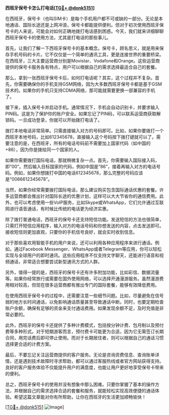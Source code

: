 **西班牙保号卡怎么打电话[[TG💪+ @donk5151](https://t.me/s/donk5151)]**

在西班牙，保号卡（也叫SIM卡）是每个手机用户都不可或缺的一部分。无论是本地通话、国际长途还是上网冲浪，保号卡都能提供便利。但对于初次使用西班牙保号卡的人来说，可能会对如何正确地拨打电话感到困惑。今天，我们就来详细聊聊西班牙保号卡的使用方法，尤其是打电话的那些事儿。

首先，让我们了解一下西班牙保号卡的基本概念。保号卡，顾名思义，就是用来保存手机号码的卡片。它不仅仅是一个简单的通讯工具，更是连接世界的重要桥梁。在西班牙，三大主要运营商分别是Movistar、Vodafone和Orange。这些运营商提供的保号卡服务各有特点，用户可以根据自己的需求选择最适合自己的套餐。

那么，拿到一张西班牙保号卡后，如何打电话呢？其实，这个过程并不复杂。首先，你需要确保你的手机支持GSM网络，因为大多数西班牙保号卡都是基于GSM技术的。如果你的手机只支持CDMA网络，那可能就需要更换一部兼容的手机了。

接下来，插入保号卡并启动手机。通常情况下，手机会自动识别卡，并要求输入PIN码。这是为了保护你的账户安全。如果忘记了PIN码，可以联系运营商获取解锁码。一旦成功登录，你就可以开始拨打电话了。

拨打本地电话非常简单。只需直接输入对方的号码即可。比如，如果你要拨打一个西班牙本地号码，比如612345678，直接输入这个号码按下拨打键就可以了。需要注意的是，在西班牙，所有的电话号码前不需要加上国家代码（如中国的+86），因为你是拨给同一个国家的人。

如果你需要拨打国际电话，那就稍微复杂一点。首先，你需要输入国际接入码，即“00”。然后输入目标国家的代码，例如中国是“86”，接着再输入对方的电话号码。例如，如果你想拨打中国的电话612345678，那么完整的号码应该是“0086612345678”。

当然，如果你经常需要拨打国际电话，那么建议购买包含国际通话优惠的套餐。许多运营商都会推出针对国际长途的优惠计划，这样可以大大节省你的通信费用。此外，也可以考虑使用一些VoIP服务，比如Skype或WhatsApp，它们允许通过互联网进行语音通话，有时候比传统的电话更为经济实惠。

除了拨打普通电话，西班牙的保号卡还支持短信功能。发送短信的方法也很简单，只需打开短信应用程序，输入对方的电话号码和你想发送的内容，点击发送即可。接收短信则更加直观，只要你的手机信号良好，就会实时收到信息。

对于那些喜欢用智能手机的用户来说，还可以利用各种应用程序来进行通话。例如，通过Facebook Messenger、WhatsApp或者Telegram等应用，你可以轻松实现与全球用户的即时通讯。这些应用程序不仅支持文字聊天，还能进行语音和视频通话，非常适合想要尝试新型通讯方式的人群。

另外，值得一提的是，西班牙的保号卡还有许多附加功能，比如彩信、数据流量等。如果你经常旅行或需要在国外使用网络，可以选择开通漫游服务。虽然漫游费用相对较高，但现在很多运营商都有推出专门的国际套餐，能够有效降低费用。

在使用西班牙保号卡的过程中，还需要注意一些细节问题。比如，尽量避免在信号弱的地方长时间通话，以免影响通话质量甚至导致通话中断。同时，也要定期检查账户余额，确保有足够的资金来支付通话费用。如果发现余额不足，及时充值是非常必要的。

此外，西班牙的保号卡还提供了多种计费模式，包括按分钟计费、包月制以及预付费等多种形式。对于短期游客而言，预付费卡可能更为合适，因为它无需签订长期合同，用完话费后即可停止使用。而对于长期居住者，则可以根据自己的通话习惯选择更合适的计费方案。

最后，不要忘记关注运营商提供的客户服务。无论是咨询资费信息、查询账单详情，还是遇到技术故障时寻求帮助，都可以通过客服热线或者官方网站获得支持。良好的客户服务体验不仅能提升用户的满意度，也能让用户更好地享受保号卡带来的便利。

总之，西班牙保号卡的使用并没有想象中那么困难。只要你掌握了基本的操作方法，并根据自己的需求选择合适的套餐和服务，就能轻松实现高效便捷的通话体验。希望这篇文章能对你有所帮助，让你在西班牙的生活更加顺畅愉快！

[[TG💪+ @donk5151](https://t.me/s/donk5151) ![Image](https://i.postimg.cc/rwNCRYN7/Snipaste-2025-04-30-17-27-05.png)]